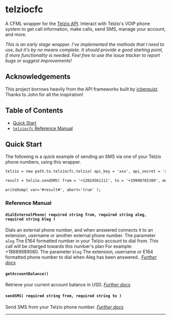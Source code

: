 # telziocfc

A CFML wrapper for the [Telzio API](https://developer.telzio.com/reference). Interact with Telzio's VOIP phone system to get call information, make calls, send SMS, manage your account, and more.

*This is an early stage wrapper. I've implemented the methods that I need to use, but it's by no means complete. It should provide a good starting point, if more functionality is needed. Feel free to use the issue tracker to report bugs or suggest improvements!*

## Acknowledgements

This project borrows heavily from the API frameworks built by [jcberquist](https://github.com/jcberquist). Thanks to John for all the inspiration!

## Table of Contents

- [Quick Start](#quick-start)
- [`telziocfc` Reference Manual](#reference-manual)

## Quick Start

The following is a quick example of sending an SMS via one of your Telzio phone numbers, using this wrapper.

```cfc
telzio = new path.to.telziocfc.telzio( api_key = 'xxx', api_secret = 'xxx' );

result = telzio.sendSMS( from = '+12024561111', to = '+19998765309', message = 'Jenny, Jenny, who can I turn to?' );

writeDump( var='#result#', abort='true' );
```

### Reference Manual

#### `dialExternalPhone( required string from, required string aleg, required string bleg )`

Dials an external phone number, and when answered connects it to an extension, username or another external phone number. The parameter `aleg` The E164 formatted number in your Telzio account to dial from. This call will be charged towards this number's plan For example: +18889989080. The parameter `bleg` The extension, username or E164 formatted phone number to dial when Aleg has been answered.. *[Further docs](https://developer.telzio.com/reference#dial-outbound-number)*

#### `getAccountBalance()`

Retrieve your current account balance in USD. *[Further docs](https://developer.telzio.com/reference#balance)*

#### `sendSMS( required string from, required string to )`

Send SMS from your Telzio phone number. *[Further docs](https://developer.telzio.com/reference#send-sms)*

---
